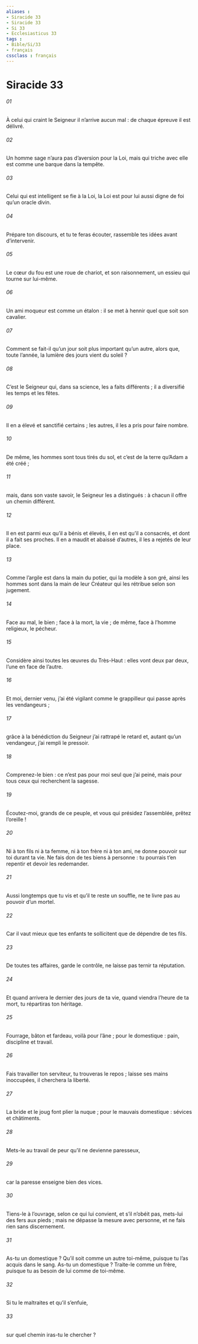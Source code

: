 ```yaml
---
aliases : 
- Siracide 33
- Siracide 33
- Si 33
- Ecclesiasticus 33
tags : 
- Bible/Si/33
- français
cssclass : français
---
```


# Siracide 33

###### 01
À celui qui craint le Seigneur il n’arrive aucun mal :
de chaque épreuve il est délivré.
###### 02
Un homme sage n’aura pas d’aversion pour la Loi,
mais qui triche avec elle est comme une barque dans la tempête.
###### 03
Celui qui est intelligent se fie à la Loi,
la Loi est pour lui aussi digne de foi qu’un oracle divin.
###### 04
Prépare ton discours, et tu te feras écouter,
rassemble tes idées avant d’intervenir.
###### 05
Le cœur du fou est une roue de chariot,
et son raisonnement, un essieu qui tourne sur lui-même.
###### 06
Un ami moqueur est comme un étalon :
il se met à hennir quel que soit son cavalier.
###### 07
Comment se fait-il qu’un jour soit plus important qu’un autre,
alors que, toute l’année, la lumière des jours vient du soleil ?
###### 08
C’est le Seigneur qui, dans sa science, les a faits différents ;
il a diversifié les temps et les fêtes.
###### 09
Il en a élevé et sanctifié certains ;
les autres, il les a pris pour faire nombre.
###### 10
De même, les hommes sont tous tirés du sol,
et c’est de la terre qu’Adam a été créé ;
###### 11
mais, dans son vaste savoir, le Seigneur les a distingués :
à chacun il offre un chemin différent.
###### 12
Il en est parmi eux qu’il a bénis et élevés,
il en est qu’il a consacrés, et dont il a fait ses proches.
Il en a maudit et abaissé d’autres,
il les a rejetés de leur place.
###### 13
Comme l’argile est dans la main du potier,
qui la modèle à son gré,
ainsi les hommes sont dans la main de leur Créateur
qui les rétribue selon son jugement.
###### 14
Face au mal, le bien ;
face à la mort, la vie ;
de même, face à l’homme religieux, le pécheur.
###### 15
Considère ainsi toutes les œuvres du Très-Haut :
elles vont deux par deux, l’une en face de l’autre.
###### 16
Et moi, dernier venu, j’ai été vigilant
comme le grappilleur qui passe après les vendangeurs ;
###### 17
grâce à la bénédiction du Seigneur j’ai rattrapé le retard
et, autant qu’un vendangeur, j’ai rempli le pressoir.
###### 18
Comprenez-le bien : ce n’est pas pour moi seul que j’ai peiné,
mais pour tous ceux qui recherchent la sagesse.
###### 19
Écoutez-moi, grands de ce peuple,
et vous qui présidez l’assemblée, prêtez l’oreille !
###### 20
Ni à ton fils ni à ta femme, ni à ton frère ni à ton ami,
ne donne pouvoir sur toi durant ta vie.
Ne fais don de tes biens à personne :
tu pourrais t’en repentir et devoir les redemander.
###### 21
Aussi longtemps que tu vis et qu’il te reste un souffle,
ne te livre pas au pouvoir d’un mortel.
###### 22
Car il vaut mieux que tes enfants te sollicitent
que de dépendre de tes fils.
###### 23
De toutes tes affaires, garde le contrôle,
ne laisse pas ternir ta réputation.
###### 24
Et quand arrivera le dernier des jours de ta vie,
quand viendra l’heure de ta mort, tu répartiras ton héritage.
###### 25
Fourrage, bâton et fardeau, voilà pour l’âne ;
pour le domestique : pain, discipline et travail.
###### 26
Fais travailler ton serviteur, tu trouveras le repos ;
laisse ses mains inoccupées, il cherchera la liberté.
###### 27
La bride et le joug font plier la nuque ;
pour le mauvais domestique : sévices et châtiments.
###### 28
Mets-le au travail de peur qu’il ne devienne paresseux,
###### 29
car la paresse enseigne bien des vices.
###### 30
Tiens-le à l’ouvrage, selon ce qui lui convient,
et s’il n’obéit pas, mets-lui des fers aux pieds ;
mais ne dépasse la mesure avec personne,
et ne fais rien sans discernement.
###### 31
As-tu un domestique ? Qu’il soit comme un autre toi-même,
puisque tu l’as acquis dans le sang.
As-tu un domestique ? Traite-le comme un frère,
puisque tu as besoin de lui comme de toi-même.
###### 32
Si tu le maltraites et qu’il s’enfuie,
###### 33
sur quel chemin iras-tu le chercher ?
